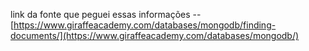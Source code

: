 link da fonte que peguei essas informações -- [https://www.giraffeacademy.com/databases/mongodb/finding-documents/](https://www.giraffeacademy.com/databases/mongodb/)

